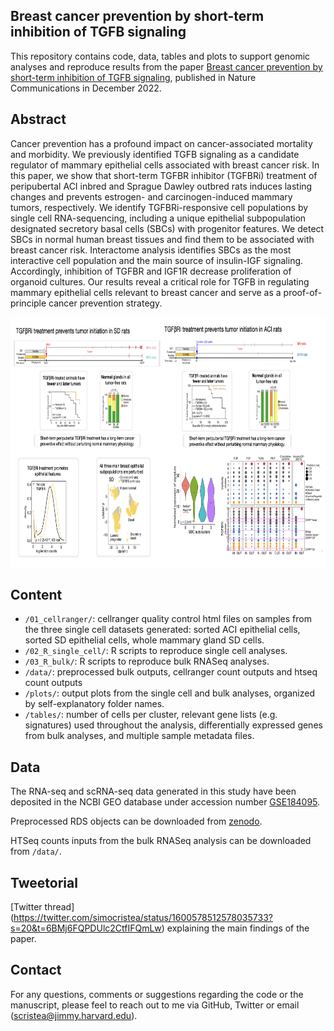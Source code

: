 Breast cancer prevention by short-term inhibition of TGFB signaling
--------

This repository contains code, data, tables and plots to support genomic analyses and reproduce results from the paper [Breast cancer prevention by short-term inhibition of TGFB signaling](https://www.nature.com/articles/s41467-022-35043-5), published in Nature Communications in December 2022.


Abstract
--------
Cancer prevention has a profound impact on cancer-associated mortality and morbidity. We previously identified TGFB signaling as a candidate regulator of mammary epithelial cells associated with breast cancer risk. In this paper, we show that short-term TGFBR inhibitor (TGFBRi) treatment of peripubertal ACI inbred and Sprague Dawley outbred rats induces lasting changes and prevents estrogen- and carcinogen-induced mammary tumors, respectively. We identify TGFBRi-responsive cell populations by single cell RNA-sequencing, including a unique epithelial subpopulation designated secretory basal cells (SBCs) with progenitor features. We detect SBCs in normal human breast tissues and find them to be associated with breast cancer risk. Interactome analysis identifies SBCs as the most interactive cell population and the main source of insulin-IGF signaling. Accordingly, inhibition of TGFBR and IGF1R decrease proliferation of organoid cultures. Our results reveal a critical role for TGFB in regulating mammary epithelial cells relevant to breast cancer and serve as a proof-of-principle cancer prevention strategy.


<p align="center"> 
<img src="overview-github.png" width="900" height="400"/>
</p>


Content
-------
* `/01_cellranger/`: cellranger quality control html files on samples from the three single cell datasets generated: sorted ACI epithelial cells, sorted SD epithelial cells, whole mammary gland SD cells. 
* `/02_R_single_cell/`: R scripts to reproduce single cell analyses.
* `/03_R_bulk/`: R scripts to reproduce bulk RNASeq analyses.
* `/data/`: preprocessed bulk outputs, cellranger count outputs and htseq count outputs
* `/plots/`: output plots from the single cell and bulk analyses, organized by self-explanatory folder names.
* `/tables/`: number of cells per cluster, relevant gene lists (e.g. signatures) used throughout the analysis, differentially expressed genes from bulk analyses, and multiple sample metadata files.


Data
-------
The RNA-seq and scRNA-seq data generated in this study have been deposited in the NCBI GEO database under accession number [GSE184095](https://0-www-ncbi-nlm-nih-gov.brum.beds.ac.uk/geo/query/acc.cgi?acc=GSE184095).

Preprocessed RDS objects can be downloaded from [zenodo](https://zenodo.org/record/7293642#.Y4krEi-B19f).

HTSeq counts inputs from the bulk RNASeq analysis can be downloaded from `/data/`.


## Tweetorial
[Twitter thread] (https://twitter.com/simocristea/status/1600578512578035733?s=20&t=6BMj6FQPDUlc2CtfIFQmLw) explaining the main findings of the paper.



## Contact
For any questions, comments or suggestions regarding the code or the manuscript, please feel to reach out to me via GitHub, Twitter or email (scristea@jimmy.harvard.edu).
